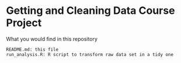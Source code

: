 # Getting and Cleaning Data Course Project
What you would find in this repository

    README.md: this file
    run_analysis.R: R script to transform raw data set in a tidy one

